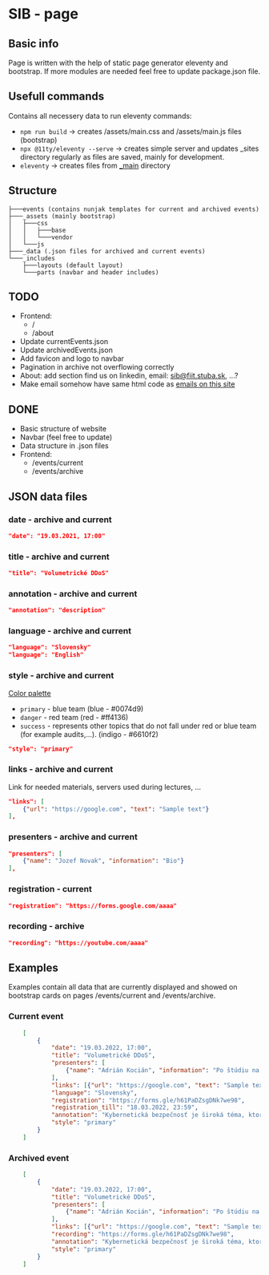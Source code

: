 ﻿# SIB - page

## Basic info
Page is written with the help of static page generator eleventy and bootstrap. If more modules are needed feel free to update package.json file.

## Usefull commands
Contains all necessery data to run eleventy commands:
* `npm run build` -> creates /assets/main.css and /assets/main.js files (bootstrap)
* `npx @11ty/eleventy --serve` -> creates simple server and updates _sites directory regularly as files are saved, mainly for development.
* `eleventy` -> creates files from [_main](./_main) directory

## Structure
```
├───events (contains nunjak templates for current and archived events)
├───_assets (mainly bootstrap)
│   ├───css
│   │   ├───base
│   │   └───vendor
│   └───js
├───_data (.json files for archived and current events)
└───_includes
    ├───layouts (default layout)
    └───parts (navbar and header includes)
```

## TODO
* Frontend:
    * /
    * /about
* Update currentEvents.json
* Update archivedEvents.json
* Add favicon and logo to navbar
* Pagination in archive not overflowing correctly
* About: add section find us on linkedin, email: sib@fiit.stuba.sk, ...?
* Make email somehow have same html code as [emails on this site](https://netacad.fiit.stuba.sk/kontakt)

## DONE
* Basic structure of website
* Navbar (feel free to update)
* Data structure in .json files
* Frontend:
    * /events/current
    * /events/archive

## JSON data files
### date - archive and current
```json
"date": "19.03.2021, 17:00"
```
### title - archive and current
```json
"title": "Volumetrické DDoS"
```
### annotation - archive and current
```json
"annotation": "description"
```
### language - archive and current
```json
"language": "Slovensky"
"language": "English"
```
### style - archive and current
[Color palette](https://icolorpalette.com/6c0679_264001_f91002_032946_a10018)
* `primary` - blue team (blue - #0074d9)
* `danger` - red team (red - #ff4136)
* `success` - represents other topics that do not fall under red or blue team (for example audits,...). (indigo - #6610f2)
```json
"style": "primary"
```
### links - archive and current
Link for needed materials, servers used during lectures, ...
```json
"links": [
    {"url": "https://google.com", "text": "Sample text"}
],
```
### presenters - archive and current
```json
"presenters": [
    {"name": "Jozef Novak", "information": "Bio"}
],
```
### registration - current
```json
"registration": "https://forms.google.com/aaaa"
```
### recording - archive
```json
"recording": "https://youtube.com/aaaa"
```


## Examples
Examples contain all data that are currently displayed and showed on bootstrap cards on pages /events/current and /events/archive.
### Current event
```json
    [
        {
            "date": "19.03.2022, 17:00",
            "title": "Volumetrické DDoS",
            "presenters": [
                {"name": "Adrián Kocián", "information": "Po štúdiu na FEI STU v Bratislave v odbore Telekomunikácie pracoval na viacerých pozíciách v oblasti bezpečnosti informačných a komunikačných technológií (IKT). V súčasnosti pracuje ako konzultant bezpečnosti IKT pre telekomunikačného operátora pre riešenia ako ochrana pred DDoS útokmi, firewallové riešenia a zlepšenie bezpečnosti firemných zákazníkov."}
            ],
            "links": [{"url": "https://google.com", "text": "Sample text"}],
            "language": "Slovensky",
            "registration": "https://forms.gle/h61PaDZsgDNk7we98",
            "registration_till": "18.03.2022, 23:59",
            "annotation": "Kybernetická bezpečnosť je široká téma, ktorá zahŕňa aj bezpečnosť sietí a zabezpečenie dostupnosti služieb. DDoS útoky predstavujú hrozbu ktorou sa musia denne zaoberať poskytovatelia telekomunikačných služieb, aj mnohé firmy a inštitúcie (nielen) na Slovensku. Na seminári sa pozrieme na to ako a prečo volumetrické DDoS útoky vznikajú, aký býva cieľ a motivácia útočníkov a ako funguje ochrana pred takýmito útokmi v praxi.",
            "style": "primary"
        }
    ]
```
### Archived event

```json
    [
        {
            "date": "19.03.2022, 17:00",
            "title": "Volumetrické DDoS",
            "presenters": [
                {"name": "Adrián Kocián", "information": "Po štúdiu na FEI STU v Bratislave v odbore Telekomunikácie pracoval na viacerých pozíciách v oblasti bezpečnosti informačných a komunikačných technológií (IKT). V súčasnosti pracuje ako konzultant bezpečnosti IKT pre telekomunikačného operátora pre riešenia ako ochrana pred DDoS útokmi, firewallové riešenia a zlepšenie bezpečnosti firemných zákazníkov."}
            ],
            "links": [{"url": "https://google.com", "text": "Sample text"}],
            "recording": "https://forms.gle/h61PaDZsgDNk7we98",
            "annotation": "Kybernetická bezpečnosť je široká téma, ktorá zahŕňa aj bezpečnosť sietí a zabezpečenie dostupnosti služieb. DDoS útoky predstavujú hrozbu ktorou sa musia denne zaoberať poskytovatelia telekomunikačných služieb, aj mnohé firmy a inštitúcie (nielen) na Slovensku. Na seminári sa pozrieme na to ako a prečo volumetrické DDoS útoky vznikajú, aký býva cieľ a motivácia útočníkov a ako funguje ochrana pred takýmito útokmi v praxi.",
            "style": "primary"
        }
    ]
```